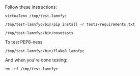 Follow these instructions:

`virtualenv /tmp/test-lamnfyc`

`/tmp/test-lamnfyc/bin/pip install -r tests/requirements.txt`

`/tmp/test-lamnfyc/bin/nosetests`

To test PEP8-ness

`/tmp/test-lamnfyc/bin/flake8 lamnfyc`

And when you're done testing:

`rm -rf /tmp/test-lamnfyc`

